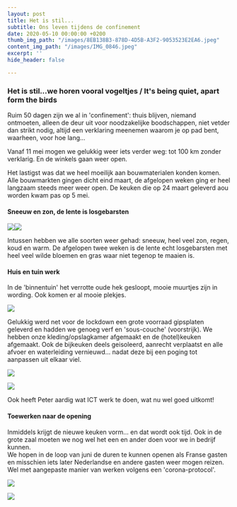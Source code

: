```yaml
---
layout: post
title: Het is stil...
subtitle: Ons leven tijdens de confinement
date: 2020-05-10 00:00:00 +0200
thumb_img_path: "/images/8EB138B3-878D-4D5B-A3F2-9053523E2EA6.jpeg"
content_img_path: "/images/IMG_0846.jpeg"
excerpt: ''
hide_header: false

---
```

### Het is stil...we horen vooral vogeltjes / It's being quiet, apart form the birds

Ruim 50 dagen zijn we al in 'confinement': thuis blijven, niemand ontmoeten, alleen de deur uit voor noodzakelijke boodschappen, niet vetder dan strikt nodig, altijd een verklaring meenemen waarom je op pad bent, waarheen, voor hoe lang...

Vanaf 11 mei mogen we gelukkig weer iets verder weg: tot 100 km zonder verklarig. En de winkels gaan weer open.

Het lastigst was dat we heel moeilijk aan bouwmaterialen konden komen. Alle bouwmarkten gingen dicht eind maart, de afgelopen weken ging er heel langzaam steeds meer weer open. De keuken die op 24 maart geleverd aou worden kwam pas op 5 mei.

#### Sneeuw en zon, de lente is losgebarsten

![](/images/523b324c-b43c-4495-afb2-9041cfdd06ad.jpeg)![](/images/4337C687-B6F5-48E6-88BE-F4CA4514F1B0.jpeg) 

Intussen hebben we alle soorten weer gehad: sneeuw, heel veel zon, regen, koud en warm. De afgelopen twee weken is de lente echt losgebarsten met heel veel wilde bloemen en gras waar niet tegenop te maaien is.

#### Huis en tuin werk

In de 'binnentuin' het verrotte oude hek gesloopt, mooie muurtjes zijn in wording. Ook komen er al mooie plekjes.

![](/images/764e56f6-0bd9-4a1b-987d-1e39ca2e5905.jpeg)

Gelukkig werd net voor de lockdown een grote voorraad gipsplaten geleverd en hadden we genoeg verf en 'sous-couche' (voorstrijk). We hebben onze kleding/opslagkamer afgemaakt en de (hotel)keuken afgemaakt. Ook de bijkeuken deels geisoleerd, aanrecht verplaatst en alle afvoer en waterleiding vernieuwd... nadat deze bij een poging tot aanpassen uit elkaar viel.  
  
![](/images/IMG_0838.jpeg)

![](/images/IMG_0922.jpeg)

Ook heeft Peter aardig wat ICT werk te doen, wat nu wel goed uitkomt!

#### Toewerken naar de opening

Inmiddels krijgt de nieuwe keuken vorm... en dat wordt ook tijd. Ook in de grote zaal moeten we nog wel het een en ander doen voor we in bedrijf kunnen.  
We hopen in de loop van juni de duren te kunnen openen als Franse gasten en misschien iets later Nederlandse en andere gasten weer mogen reizen. Wel met aangepaste manier van werken volgens een 'corona-protocol'.

 ![](/images/IMG_0940.jpeg)

![](/images/515E4088-1DDA-40D2-9BDB-2AB7F9D8D1AA.jpeg)